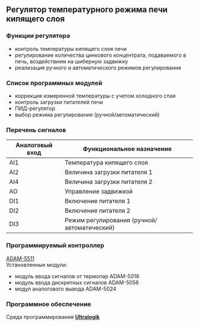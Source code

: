 ## Регулятор температурного режима печи кипящего слоя

### **Функции регулятора**
- контроль температуры кипящего слоя печи
- регулирование количества цинкового концентрата, подаваемого в печь, воздействием на шиберную задвижку
- реализация ручного и автоматического режимов регулирования

### **Список программных модулей**
- коррекция измеренной температуры с учетом холодного спая
- контроль загрузки питателей печи
- ПИД-регулятор
- выбор режима регулирования (ручной/автоматический)

### **Перечень сигналов** 
| Аналоговый вход | Функциональное назначение |
| -- | -- |
| AI1 | Температура кипящего слоя |
| AI2 | Величина загрузки питателя 1 |
| AI4 | Величина загрузки питателя 2 |
| AO | Управление задвижкой |
| DI1	| Включение питателя 1 |
| DI2| 	Включение питателя 2 |
| DI3	| Режим регулирования (ручной/автоматический) |

### **Программируемый контроллер**
[ADAM-5511](docs/ADAM-5511_DS.pdf)\
Установленные модули:
- модуль ввода сигналов от термопар ADAM-5018
- модуль ввода дискретных сигналов  ADAM-5056
- модул аналогового вывода ADAM-5024

### **Программное обеспечение**
Среда программирования [**Ultralogik**](docs/19970396.pdf)
